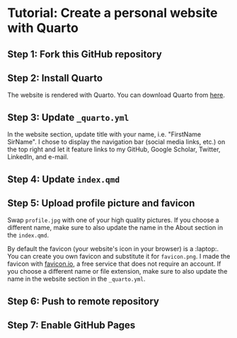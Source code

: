 # Tutorial: Create a personal website with Quarto

## Step 1: Fork this GitHub repository

## Step 2: Install Quarto

The website is rendered with Quarto. You can download Quarto from [here](https://quarto.org/docs/get-started/).

## Step 3: Update ``_quarto.yml``

In the website section, update title with your name, i.e. "FirstName SirName".
I chose to display the navigation bar (social media links, etc.) on the top
right and let it feature links to my GitHub, Google Scholar, Twitter, LinkedIn, 
and e-mail.

## Step 4: Update ``index.qmd``

## Step 5: Upload profile picture and favicon

Swap ``profile.jpg`` with one of your high quality pictures. If you choose a 
different name, make sure to also update the name in the About section in the
``index.qmd``.

By default the favicon (your website's icon in your browser) is a :laptop:. You
can create you own favicon and substitute it for ``favicon.png``. I made the
favicon with [favicon.io](https://favicon.io), a free service that does not
require an account. If you choose a different name or file extension, make sure
to also update the name in the website section in the ``_quarto.yml``. 

## Step 6: Push to remote repository

## Step 7: Enable GitHub Pages